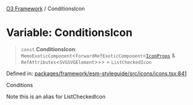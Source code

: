 [O3 Framework](../API.md) / ConditionsIcon

# Variable: ConditionsIcon

> `const` **ConditionsIcon**: `MemoExoticComponent`\<`ForwardRefExoticComponent`\<[`IconProps`](../type-aliases/IconProps.md) & `RefAttributes`\<`SVGSVGElement`\>\>\> = `ListCheckedIcon`

Defined in: [packages/framework/esm-styleguide/src/icons/icons.tsx:841](https://github.com/openmrs/openmrs-esm-core/blob/main/packages/framework/esm-styleguide/src/icons/icons.tsx#L841)

Conditions

Note this is an alias for ListCheckedIcon
